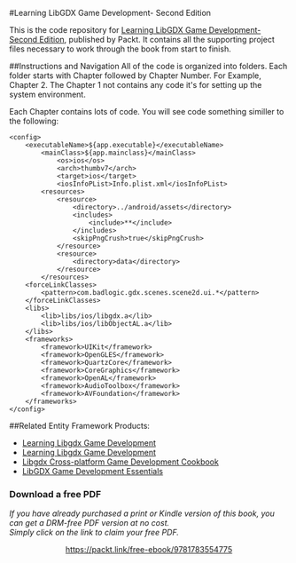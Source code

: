 #Learning LibGDX Game Development- Second Edition

This is the code repository for [Learning LibGDX Game Development- Second Edition](https://www.packtpub.com/game-development/learning-libgdx-game-development-second-edition?utm_source=github&utm_medium=repository&utm_campaign=9781783554775), published by Packt. It contains all the supporting project files necessary to work through the book from start to finish.

##Instructions and Navigation
All of the code is organized into folders. Each folder starts with Chapter followed by Chapter Number. For Example, Chapter 2. The Chapter 1 not contains any code it's for setting up the system environment. 

Each Chapter contains lots of code. You will see code something similler to the following:
```
<config>
	<executableName>${app.executable}</executableName>
		<mainClass>${app.mainclass}</mainClass>
			<os>ios</os>
			<arch>thumbv7</arch>
			<target>ios</target>
			<iosInfoPList>Info.plist.xml</iosInfoPList>
		<resources>
			<resource>
				<directory>../android/assets</directory>
				<includes>
					<include>**</include>
				</includes>
				<skipPngCrush>true</skipPngCrush>
			</resource>
			<resource>
				<directory>data</directory>
			</resource>
		</resources>
	<forceLinkClasses>
		<pattern>com.badlogic.gdx.scenes.scene2d.ui.*</pattern>
	</forceLinkClasses>
	<libs>
		<lib>libs/ios/libgdx.a</lib>
		<lib>libs/ios/libObjectAL.a</lib>
	</libs>
	<frameworks>
		<framework>UIKit</framework>
		<framework>OpenGLES</framework>
		<framework>QuartzCore</framework>
		<framework>CoreGraphics</framework>
		<framework>OpenAL</framework>
		<framework>AudioToolbox</framework>
		<framework>AVFoundation</framework>
	</frameworks>
</config>
```
##Related Entity Framework Products:
* [Learning Libgdx Game Development](https://www.packtpub.com/game-development/learning-libgdx-game-development?utm_source=github&utm_medium=repository&utm_campaign=9781782166047)
* [Learning Libgdx Game Development](https://www.packtpub.com/game-development/learning-libgdx-game-development?utm_source=github&utm_medium=repository&utm_campaign=9781782166047)
* [Libgdx Cross-platform Game Development Cookbook](https://www.packtpub.com/game-development/libgdx-cross-platform-game-development-cookbook?utm_source=github&utm_medium=repository&utm_campaign=9781783287291)
* [LibGDX Game Development Essentials](https://www.packtpub.com/game-development/libgdx-game-development-essentials?utm_source=github&utm_medium=repository&utm_campaign=9781784399290)
### Download a free PDF

 <i>If you have already purchased a print or Kindle version of this book, you can get a DRM-free PDF version at no cost.<br>Simply click on the link to claim your free PDF.</i>
<p align="center"> <a href="https://packt.link/free-ebook/9781783554775">https://packt.link/free-ebook/9781783554775 </a> </p>